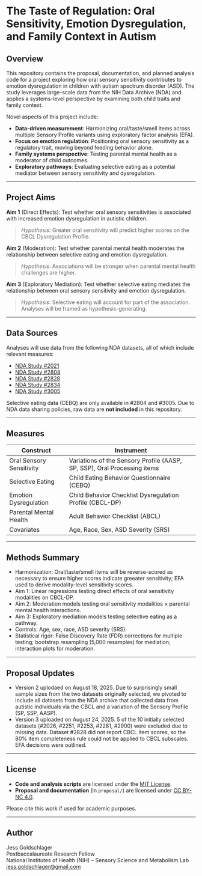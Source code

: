 # The Taste of Regulation: Oral Sensitivity, Emotion Dysregulation, and Family Context in Autism

## Overview

This repository contains the proposal, documentation, and planned analysis code for a project exploring how oral sensory sensitivity contributes to emotion dysregulation in children with autism spectrum disorder (ASD). The study leverages large-scale data from the NIH Data Archive (NDA) and applies a systems-level perspective by examining both child traits and family context.

Novel aspects of this project include:
- **Data-driven measurement**: Harmonizing oral/taste/smell items across multiple Sensory Profile variants using exploratory factor analysis (EFA).
- **Focus on emotion regulation**: Positioning oral sensory sensitivity as a regulatory trait, moving beyond feeding behavior alone.
- **Family systems perspective**: Testing parental mental health as a moderator of child outcomes.
- **Exploratory pathways**: Evaluating selective eating as a potential mediator between sensory sensitivity and dysregulation.

---

## Project Aims

**Aim 1** (Direct Effects): Test whether oral sensory sensitivities is associated with increased emotion dysregulation in autistic children.  
> _Hypothesis_: Greater oral sensitivity will predict higher scores on the CBCL Dysregulation Profile.

**Aim 2** (Moderation): Test whether parental mental health moderates the relationship between selective eating and emotion dysregulation. 
> _Hypothesis_: Associations will be stronger when parental mental health challenges are higher.

**Aim 3** (Exploratory Mediation): Test whether selective eating mediates the relationship between oral sensory sensitivity and emotion dysregulation.   
> _Hypothesis_: Selective eating will account for part of the association. Analyses will be framed as hypothesis-generating.

---

## Data Sources

Analyses will use data from the following NDA datasets, all of which include relevant measures:
- [NDA Study #2021](https://nda.nih.gov/edit_collection.html?id=2021)
- [NDA Study #2804](https://nda.nih.gov/edit_collection.html?id=2804)
- [NDA Study #2828](https://nda.nih.gov/edit_collection.html?id=2828)
- [NDA Study #2834](https://nda.nih.gov/edit_collection.html?id=2834)
- [NDA Study #3005](https://nda.nih.gov/edit_collection.html?id=3005)

Selective eating data (CEBQ) are only available in #2804 and #3005.
Due to NDA data sharing policies, raw data are **not included** in this repository.

---

## Measures

| Construct               | Instrument                                |
|------------------------|--------------------------------------------|
| Oral Sensory Sensitivity | Variations of the Sensory Profile (AASP, SP, SSP), Oral Processing items |
| Selective Eating        | Child Eating Behavior Questionnaire (CEBQ) |
| Emotion Dysregulation   | Child Behavior Checklist Dysregulation Profile (CBCL-DP) |
| Parental Mental Health  | Adult Behavior Checklist (ABCL)            |
| Covariates              | Age, Race, Sex, ASD Severity (SRS)           |


---

## Methods Summary
- Harmonization: Oral/taste/smell items will be reverse-scored as necessary to ensure higher scores indicate greeater sensitivity; EFA used to derive modality-level sensitivity scores.
- Aim 1: Linear regressions testing direct effects of oral sensitivity modalities on CBCL-DP.
- Aim 2: Moderation models testing oral sensitivity modalities × parental mental health interactions.
- Aim 3: Exploratory mediation models testing selective eating as a pathway.
- Controls: Age, sex, race, ASD severity (SRS).
- Statistical rigor: False Discovery Rate (FDR) corrections for multiple testing; bootstrap resampling (5,000 resamples) for mediation; interaction plots for moderation.

---

## Proposal Updates
- Version 2 uplodaed on August 18, 2025. Due to surprisingly small sample sizes from the two datasets originally selected, we pivoted to include all datasets from the NDA archive that collected data from autistic individuals via the CBCL and a variation of the Sensory Profile (SP, SSP, AASP).
- Version 3 uploaded on August 24, 2025. 5 of the 10 initially selected datasets (#2026, #2251, #2253, #2281, #2900) were excluded due to missing data. Dataset #2828 did not report CBCL item scores, so the 80% item completeness rule could not be applied to CBCL subscales. EFA decisions were outlined.
  
---

## License

- **Code and analysis scripts** are licensed under the [MIT License](https://opensource.org/licenses/MIT).
- **Proposal and documentation** (in `proposal/`) are licensed under [CC BY-NC 4.0](https://creativecommons.org/licenses/by-nc/4.0/).

Please cite this work if used for academic purposes.

---

## Author

Jess Goldschlager  
Postbaccalaureate Research Fellow  
National Institutes of Health (NIH) – Sensory Science and Metabolism Lab  
[jess.goldschlager@gmail.com](mailto:jess.goldschlager@gmail.com)

